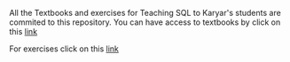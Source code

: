 All the Textbooks and exercises for Teaching SQL to Karyar's students are commited to this repository.
You can have access to textbooks by click on this [link](https://github.com/showmidelo/SQL_Karyar/tree/main/Sessions)

For exercises click on this [link](https://github.com/showmidelo/SQL_Karyar/tree/main/Exercise) 
